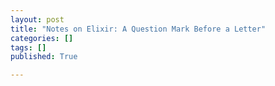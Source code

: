 ```yaml
---
layout: post
title: "Notes on Elixir: A Question Mark Before a Letter"
categories: []
tags: []
published: True

---
```


